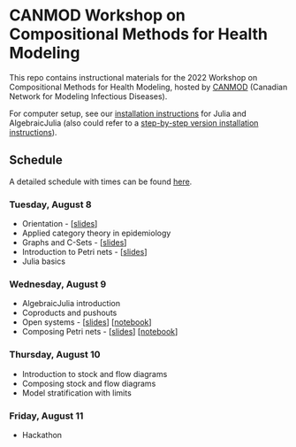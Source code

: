 # CANMOD Workshop on Compositional Methods for Health Modeling

This repo contains instructional materials for the 2022 Workshop on Compositional Methods for Health Modeling, hosted by [CANMOD](https://canmod.net/) (Canadian Network for Modeling Infectious Diseases).

For computer setup, see our [installation instructions](install.md) for Julia and AlgebraicJulia (also could refer to a [step-by-step version installation instructions](https://github.com/AlgebraicJulia/CANMOD-2022/blob/main/Software%20install%20instructions.pdf)).


## Schedule

A detailed schedule with times can be found [here](https://docs.google.com/document/d/1SJPDSZshFhzVjcUsjEeiM5SeT94GxXLPYriDaeqXlIk/view).

### Tuesday, August 8
- Orientation - [[slides](https://github.com/AlgebraicJulia/CANMOD-2022/blob/main/slides/Orientation.pdf)]
- Applied category theory in epidemiology
- Graphs and C-Sets - [[slides](https://github.com/AlgebraicJulia/CANMOD-2022/blob/main/slides/csets.html)]
- Introduction to Petri nets - [[slides](https://github.com/AlgebraicJulia/CANMOD-2022/blob/main/slides/IntroductionToPetriNets.pdf)]
- Julia basics

### Wednesday, August 9
- AlgebraicJulia introduction
- Coproducts and pushouts
- Open systems - [[slides](https://github.com/AlgebraicJulia/CANMOD-2022/blob/main/slides/OpenSystems.pdf)] [[notebook](https://github.com/AlgebraicJulia/CANMOD-2022/blob/main/examples/Composing%20Petri%20Nets/open_systems.ipynb)]
- Composing Petri nets - [[slides](https://github.com/AlgebraicJulia/CANMOD-2022/blob/main/slides/ComposingPetriNets.pdf)] [[notebook](https://github.com/AlgebraicJulia/CANMOD-2022/blob/main/examples/Composing%20Petri%20Nets/composing_petri_nets.ipynb)]

### Thursday, August 10
- Introduction to stock and flow diagrams
- Composing stock and flow diagrams
- Model stratification with limits

### Friday, August 11
- Hackathon
